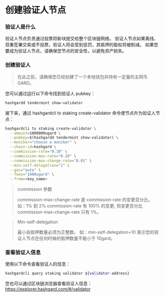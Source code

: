 # 创建验证人节点

### 验证人是什么

验证人节点负责通过投票将新块提交给整个区块链网络。
验证人节点如果离线、双重签署交易或不投票，验证人将会受到惩罚，其抵押的股权将被削减。
如果您要成为验证人节点，请确保您节点的安全性，以避免资产损失。

### 创建验证人

> 在此之前，请确保您已经创建了一个本地钱包并持有一定量的主网币GARD。
>

您可以通过运行以下命令找到验证人 pubkey：

```bash
hashgardd tendermint show-validator
```

接下来，通过 hashgardcli tx staking create-validator 命令使节点升为验证人节点：

```bash
hashgardcli tx staking create-validator \
  --amount=1000000ugard \
  --pubkey=$(hashgardd tendermint show-validator) \
  --moniker="choose a moniker" \
  --chain-id=hashgard \
  --commission-rate="0.10" \
  --commission-max-rate="0.20" \
  --commission-max-change-rate="0.01" \
  --min-self-delegation="1" \
  --gas="auto" \
  --fees="1000ugard" \
  --from=<key_name>
```

> commission 参数
>
> commission-max-change-rate 是 commission-rate 的变更百分比。
> 如：1% 到 2% commission-rate 有 100% 的变更, 但变更百分比 commission-max-change-rate 只有 1%。

> Min-self-delegation
>
> 最小自抵押数量必须为正整数。
> 如：min-self-delegation=10 表示您的验证人节点在任何时候的抵押数量不能小于 10gard。

### 查看验证人信息

使用以下命令查看验证人的信息：

```bash
hashgardcli query staking validator ${validator-address}
```

您也可以通过区块链浏览器查看验证人信息：
https://explorer.hashgard.com/#/validator
